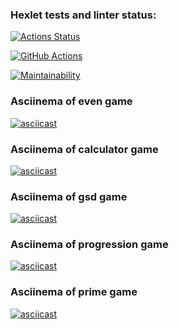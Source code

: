 ### Hexlet tests and linter status:
[![Actions Status](https://github.com/StEvseeva/python-project-lvl1/workflows/hexlet-check/badge.svg)](https://github.com/StEvseeva/python-project-lvl1/actions)

[![GitHub Actions](https://github.com/StEvseeva/python-project-lvl1/actions/workflows/github-actions-demo.yml/badge.svg)](https://github.com/StEvseeva/python-project-lvl1/actions/workflows/github-actions-demo.yml)

[![Maintainability](https://api.codeclimate.com/v1/badges/a99a88d28ad37a79dbf6/maintainability)](https://codeclimate.com/github/codeclimate/codeclimate/maintainability)

### Asciinema of even game
[![asciicast](https://asciinema.org/a/saftFnGg2TD4szUr8Co1qJ0Yi.svg)](https://asciinema.org/a/saftFnGg2TD4szUr8Co1qJ0Yi)

### Asciinema of calculator game
[![asciicast](https://asciinema.org/a/7eXYDHPqiXEq5810C4FSul0yO.svg)](https://asciinema.org/a/7eXYDHPqiXEq5810C4FSul0yO)

### Asciinema of gsd game
[![asciicast](https://asciinema.org/a/kwikbFE3gHoyMbwm0ATDQkRMV.svg)](https://asciinema.org/a/kwikbFE3gHoyMbwm0ATDQkRMV)

### Asciinema of progression game
[![asciicast](https://asciinema.org/a/uPf14SAmZiifb50zOJADmB7h7.svg)](https://asciinema.org/a/uPf14SAmZiifb50zOJADmB7h7)

### Asciinema of prime game
[![asciicast](https://asciinema.org/a/mM63uY9X2K4TOV5WNep3J7zyc.svg)](https://asciinema.org/a/mM63uY9X2K4TOV5WNep3J7zyc)
